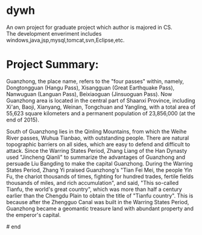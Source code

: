 # dywh
An own project for graduate project which author is majored in CS.<br>
The development enveriment includes windows,java,jsp,mysql,tomcat,svn,Eclipse,etc.<br>
# Project Summary:
<p>Guanzhong, the place name, refers to the "four passes" within, namely, Dongtongguan (Hangu Pass), Xisangguan (Great Earthquake Pass), Nanwuguan (Languan Pass), Beixiaoguan (Jinsuoguan Pass). Now Guanzhong area is located in the central part of Shaanxi Province, including Xi'an, Baoji, Xianyang, Weinan, Tongchuan and Yangling, with a total area of 55,623 square kilometers and a permanent population of 23,856,000 (at the end of 2015).</p>
<p>South of Guanzhong lies in the Qinling Mountains, from which the Weihe River passes, Wuhua Tianbao, with outstanding people. There are natural topographic barriers on all sides, which are easy to defend and difficult to attack. Since the Warring States Period, Zhang Liang of the Han Dynasty used "Jincheng Qianli" to summarize the advantages of Guanzhong and persuade Liu Bangding to make the capital Guanzhong. During the Warring States Period, Zhang Yi praised Guanzhong's "Tian Fei Mei, the people Yin Fu, the chariot thousands of times, fighting for hundred trades, fertile fields thousands of miles, and rich accumulation", and said, "This so-called Tianfu, the world's great country", which was more than half a century earlier than the Chengdu Plain to obtain the title of "Tianfu country". This is because after the Zhengguo Canal was built in the Warring States Period, Guanzhong became a geomantic treasure land with abundant property and the emperor's capital.</p>
# end
